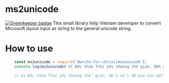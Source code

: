# ms2unicode

[![Greenkeeper badge](https://badges.greenkeeper.io/write-for-CHRIST/ms2unicode.svg)](https://greenkeeper.io/)
This small library help Vietnam developer to convert Microsoft layout input as string to the general unicode string.

# How to use

```javascript
    const ms2unicode = require('@write-for-christ/ms2unicode');
    console.log(ms2unicode('Vì Đức Chúa Trời yêu thương thế gian, đến nỗi đã ban Con một của Ngài, hầu cho hễ ai tin con ấy, không bị hư mất mà được sự sống đời đời.'));

    // Vì Đức Chúa Trời yêu thương thế gian, đến nỗi đã ban Con một của Ngài, hầu cho hễ ai tin con ấy, không bị hư mất mà được sự sống đời đời.
```